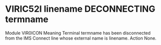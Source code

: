 # VIRIC52I linename DECONNECTING termname
Module
    VIR0ICON
Meaning
    Terminal termname has been disconnected from the IMS Connect line whose external name is linename.
Action
    None.
